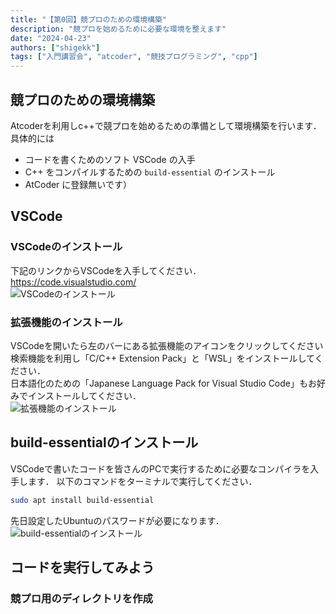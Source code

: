 ```yaml
---
title: "【第0回】競プロのための環境構築"
description: "競プロを始めるために必要な環境を整えます"
date: "2024-04-23"
authors: ["shigekk"]
tags: ["入門講習会", "atcoder", "競技プログラミング", "cpp"]
---
```


## 競プロのための環境構築

Atcoderを利用しc++で競プロを始めるための準備として環境構築を行います．  
具体的には  

- コードを書くためのソフト VSCode の入手
- C++ をコンパイルするための `build-essential` のインストール  
- AtCoder に登録無いです）

## VSCode

### VSCodeのインストール

下記のリンクからVSCodeを入手してください．  
<https://code.visualstudio.com/>  
![VSCodeのインストール](/images/blog/2024-intro-course-0/vscode.png)  

### 拡張機能のインストール

VSCodeを開いたら左のバーにある拡張機能のアイコンをクリックしてください  
検索機能を利用し「C/C++ Extension Pack」と「WSL」をインストールしてください．  
日本語化のための「Japanese Language Pack for Visual Studio Code」もお好みでインストールしてください．  
![拡張機能のインストール](/images/blog/2024-intro-course-0/vscodeextensions.png)  

## build-essentialのインストール

VSCodeで書いたコードを皆さんのPCで実行するために必要なコンパイラを入手します．
以下のコマンドをターミナルで実行してください．

```bash
sudo apt install build-essential
```

先日設定したUbuntuのパスワードが必要になります．  
![build-essentialのインストール](/images/blog/2024-intro-course-0/build-essential.png)

## コードを実行してみよう

### 競プロ用のディレクトリを作成
